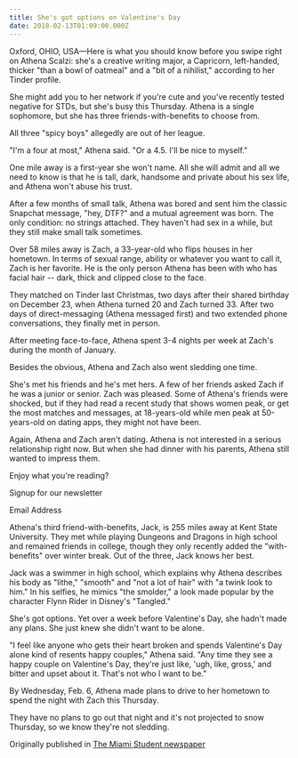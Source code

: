 ```yaml
---
title: She's got options on Valentine's Day
date: 2018-02-13T01:09:00.000Z
---
```

Oxford, OHIO, USA—Here is what you should know before you swipe right on Athena Scalzi: she's a creative writing major, a Capricorn, left-handed, thicker "than a bowl of oatmeal" and a "bit of a nihilist," according to her Tinder profile.



She might add you to her network if you're cute and you've recently tested negative for STDs, but she's busy this Thursday. Athena is a single sophomore, but she has three friends-with-benefits to choose from.



All three "spicy boys" allegedly are out of her league.



"I'm a four at most," Athena said. "Or a 4.5. I'll be nice to myself."



One mile away is a first-year she won't name. All she will admit and all we need to know is that he is tall, dark, handsome and private about his sex life, and Athena won't abuse his trust.



After a few months of small talk, Athena was bored and sent him the classic Snapchat message, "hey, DTF?" and a mutual agreement was born. The only condition: no strings attached. They haven't had sex in a while, but they still make small talk sometimes.



Over 58 miles away is Zach, a 33-year-old who flips houses in her hometown. In terms of sexual range, ability or whatever you want to call it, Zach is her favorite. He is the only person Athena has been with who has facial hair -- dark, thick and clipped close to the face.



They matched on Tinder last Christmas, two days after their shared birthday on December 23, when Athena turned 20 and Zach turned 33. After two days of direct-messaging (Athena messaged first) and two extended phone conversations, they finally met in person.



After meeting face-to-face, Athena spent 3-4 nights per week at Zach's during the month of January.



Besides the obvious, Athena and Zach also went sledding one time.



She's met his friends and he's met hers. A few of her friends asked Zach if he was a junior or senior. Zach was pleased. Some of Athena's friends were shocked, but if they had read a recent study that shows women peak, or get the most matches and messages, at 18-years-old while men peak at 50-years-old on dating apps, they might not have been.



Again, Athena and Zach aren't dating. Athena is not interested in a serious relationship right now. But when she had dinner with his parents, Athena still wanted to impress them.



Enjoy what you're reading?

Signup for our newsletter

Email Address

Athena's third friend-with-benefits, Jack, is 255 miles away at Kent State University. They met while playing Dungeons and Dragons in high school and remained friends in college, though they only recently added the "with-benefits" over winter break. Out of the three, Jack knows her best.



Jack was a swimmer in high school, which explains why Athena describes his body as "lithe," "smooth" and "not a lot of hair" with "a twink look to him." In his selfies, he mimics "the smolder," a look made popular by the character Flynn Rider in Disney's "Tangled."



She's got options. Yet over a week before Valentine's Day, she hadn't made any plans. She just knew she didn't want to be alone.



"I feel like anyone who gets their heart broken and spends Valentine's Day alone kind of resents happy couples," Athena said. "Any time they see a happy couple on Valentine's Day, they're just like, 'ugh, like, gross,' and bitter and upset about it. That's not who I want to be."



By Wednesday, Feb. 6, Athena made plans to drive to her hometown to spend the night with Zach this Thursday.



They have no plans to go out that night and it's not projected to snow Thursday, so we know they're not sledding.

Originally published in [The Miami Student newspaper](https://www.miamistudent.net/article/2019/02/shes-got-options-on-valentines-day?ct=content_open&cv=cbox_latest)
